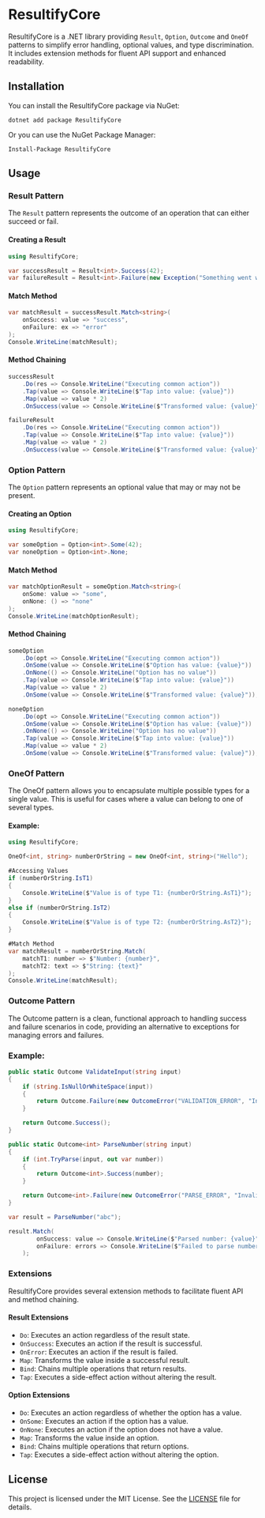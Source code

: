 ﻿
# ResultifyCore

ResultifyCore is a .NET library providing `Result`, `Option`, `Outcome` and `OneOf` patterns to simplify error handling, optional values, and type discrimination.
It includes extension methods for fluent API support and enhanced readability.

## Installation

You can install the ResultifyCore package via NuGet:

```shell
dotnet add package ResultifyCore
```

Or you can use the NuGet Package Manager:

```shell
Install-Package ResultifyCore
```

## Usage

### Result Pattern

The `Result` pattern represents the outcome of an operation that can either succeed or fail.

#### Creating a Result

```csharp
using ResultifyCore;

var successResult = Result<int>.Success(42);
var failureResult = Result<int>.Failure(new Exception("Something went wrong"));
```

#### Match Method

```csharp
var matchResult = successResult.Match<string>(
    onSuccess: value => "success",
    onFailure: ex => "error"
);
Console.WriteLine(matchResult);

```

#### Method Chaining

```csharp
successResult
    .Do(res => Console.WriteLine("Executing common action"))
    .Tap(value => Console.WriteLine($"Tap into value: {value}"))
    .Map(value => value * 2)
    .OnSuccess(value => Console.WriteLine($"Transformed value: {value}"));

failureResult
    .Do(res => Console.WriteLine("Executing common action"))
    .Tap(value => Console.WriteLine($"Tap into value: {value}"))
    .Map(value => value * 2)
    .OnSuccess(value => Console.WriteLine($"Transformed value: {value}"));
```

### Option Pattern

The `Option` pattern represents an optional value that may or may not be present.

#### Creating an Option

```csharp
using ResultifyCore;

var someOption = Option<int>.Some(42);
var noneOption = Option<int>.None;
```



#### Match Method

```csharp
var matchOptionResult = someOption.Match<string>(
    onSome: value => "some",
    onNone: () => "none"
);
Console.WriteLine(matchOptionResult);

```
#### Method Chaining

```csharp
someOption
    .Do(opt => Console.WriteLine("Executing common action"))
    .OnSome(value => Console.WriteLine($"Option has value: {value}"))
    .OnNone(() => Console.WriteLine("Option has no value"))
    .Tap(value => Console.WriteLine($"Tap into value: {value}"))
    .Map(value => value * 2)
    .OnSome(value => Console.WriteLine($"Transformed value: {value}"));

noneOption
    .Do(opt => Console.WriteLine("Executing common action"))
    .OnSome(value => Console.WriteLine($"Option has value: {value}"))
    .OnNone(() => Console.WriteLine("Option has no value"))
    .Tap(value => Console.WriteLine($"Tap into value: {value}"))
    .Map(value => value * 2)
    .OnSome(value => Console.WriteLine($"Transformed value: {value}"));
```

### OneOf Pattern

The OneOf pattern allows you to encapsulate multiple possible types for a single value. This is useful for cases where a value can belong to one of several types.

#### Example:

```csharp
using ResultifyCore;

OneOf<int, string> numberOrString = new OneOf<int, string>("Hello");

#Accessing Values
if (numberOrString.IsT1)
{
    Console.WriteLine($"Value is of type T1: {numberOrString.AsT1}");
}
else if (numberOrString.IsT2)
{
    Console.WriteLine($"Value is of type T2: {numberOrString.AsT2}");
}

#Match Method
var matchResult = numberOrString.Match(
    matchT1: number => $"Number: {number}",
    matchT2: text => $"String: {text}"
);
Console.WriteLine(matchResult);

```

### Outcome Pattern

The Outcome pattern is a clean, functional approach to handling success and failure scenarios in code, providing an alternative to exceptions for managing errors and failures.

### Example:

```csharp
public static Outcome ValidateInput(string input)
{
    if (string.IsNullOrWhiteSpace(input))
    {
        return Outcome.Failure(new OutcomeError("VALIDATION_ERROR", "Input cannot be null or whitespace."));
    }

    return Outcome.Success();
}

public static Outcome<int> ParseNumber(string input)
{
    if (int.TryParse(input, out var number))
    {
        return Outcome<int>.Success(number);
    }

    return Outcome<int>.Failure(new OutcomeError("PARSE_ERROR", "Invalid number format."));
}

var result = ParseNumber("abc");

result.Match(
        onSuccess: value => Console.WriteLine($"Parsed number: {value}"),
        onFailure: errors => Console.WriteLine($"Failed to parse number: {string.Join(", ", errors)}")
    );

```
### Extensions

ResultifyCore provides several extension methods to facilitate fluent API and method chaining.

#### Result Extensions

- `Do`: Executes an action regardless of the result state.
- `OnSuccess`: Executes an action if the result is successful.
- `OnError`: Executes an action if the result is failed.
- `Map`: Transforms the value inside a successful result.
- `Bind`: Chains multiple operations that return results.
- `Tap`: Executes a side-effect action without altering the result.

#### Option Extensions

- `Do`: Executes an action regardless of whether the option has a value.
- `OnSome`: Executes an action if the option has a value.
- `OnNone`: Executes an action if the option does not have a value.
- `Map`: Transforms the value inside an option.
- `Bind`: Chains multiple operations that return options.
- `Tap`: Executes a side-effect action without altering the option.

## License

This project is licensed under the MIT License. See the [LICENSE](LICENSE) file for details.
